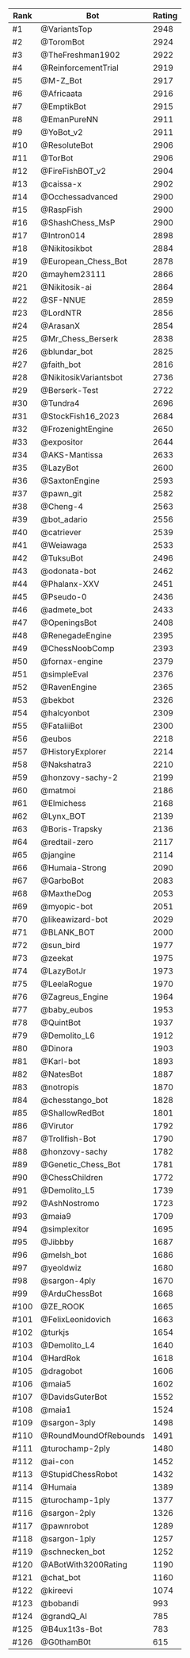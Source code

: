 Rank|Bot|Rating
---|---|---
#1|@VariantsTop|2948
#2|@ToromBot|2924
#3|@TheFreshman1902|2922
#4|@ReinforcementTrial|2919
#5|@M-Z_Bot|2917
#6|@Africaata|2916
#7|@EmptikBot|2915
#8|@EmanPureNN|2911
#9|@YoBot_v2|2911
#10|@ResoluteBot|2906
#11|@TorBot|2906
#12|@FireFishBOT_v2|2904
#13|@caissa-x|2902
#14|@Occhessadvanced|2900
#15|@RaspFish|2900
#16|@ShashChess_MsP|2900
#17|@Intron014|2898
#18|@Nikitosikbot|2884
#19|@European_Chess_Bot|2878
#20|@mayhem23111|2866
#21|@Nikitosik-ai|2864
#22|@SF-NNUE|2859
#23|@LordNTR|2856
#24|@ArasanX|2854
#25|@Mr_Chess_Berserk|2838
#26|@blundar_bot|2825
#27|@faith_bot|2816
#28|@NikitosikVariantsbot|2736
#29|@Berserk-Test|2722
#30|@Tundra4|2696
#31|@StockFish16_2023|2684
#32|@FrozenightEngine|2650
#33|@expositor|2644
#34|@AKS-Mantissa|2633
#35|@LazyBot|2600
#36|@SaxtonEngine|2593
#37|@pawn_git|2582
#38|@Cheng-4|2563
#39|@bot_adario|2556
#40|@catriever|2539
#41|@Weiawaga|2533
#42|@TuksuBot|2496
#43|@odonata-bot|2462
#44|@Phalanx-XXV|2451
#45|@Pseudo-0|2436
#46|@admete_bot|2433
#47|@OpeningsBot|2408
#48|@RenegadeEngine|2395
#49|@ChessNoobComp|2393
#50|@fornax-engine|2379
#51|@simpleEval|2376
#52|@RavenEngine|2365
#53|@bekbot|2326
#54|@halcyonbot|2309
#55|@FataliiBot|2300
#56|@eubos|2218
#57|@HistoryExplorer|2214
#58|@Nakshatra3|2210
#59|@honzovy-sachy-2|2199
#60|@matmoi|2186
#61|@Elmichess|2168
#62|@Lynx_BOT|2139
#63|@Boris-Trapsky|2136
#64|@redtail-zero|2117
#65|@jangine|2114
#66|@Humaia-Strong|2090
#67|@GarboBot|2083
#68|@MaxtheDog|2053
#69|@myopic-bot|2051
#70|@likeawizard-bot|2029
#71|@BLANK_BOT|2000
#72|@sun_bird|1977
#73|@zeekat|1975
#74|@LazyBotJr|1973
#75|@LeelaRogue|1970
#76|@Zagreus_Engine|1964
#77|@baby_eubos|1953
#78|@QuintBot|1937
#79|@Demolito_L6|1912
#80|@Dinora|1903
#81|@Karl-bot|1893
#82|@NatesBot|1887
#83|@notropis|1870
#84|@chesstango_bot|1828
#85|@ShallowRedBot|1801
#86|@Virutor|1792
#87|@Trollfish-Bot|1790
#88|@honzovy-sachy|1782
#89|@Genetic_Chess_Bot|1781
#90|@ChessChildren|1772
#91|@Demolito_L5|1739
#92|@AshNostromo|1723
#93|@maia9|1709
#94|@simplexitor|1695
#95|@Jibbby|1687
#96|@melsh_bot|1686
#97|@yeoldwiz|1680
#98|@sargon-4ply|1670
#99|@ArduChessBot|1668
#100|@ZE_ROOK|1665
#101|@FelixLeonidovich|1663
#102|@turkjs|1654
#103|@Demolito_L4|1640
#104|@HardRok|1618
#105|@dragobot|1606
#106|@maia5|1602
#107|@DavidsGuterBot|1552
#108|@maia1|1524
#109|@sargon-3ply|1498
#110|@RoundMoundOfRebounds|1491
#111|@turochamp-2ply|1480
#112|@ai-con|1452
#113|@StupidChessRobot|1432
#114|@Humaia|1389
#115|@turochamp-1ply|1377
#116|@sargon-2ply|1326
#117|@pawnrobot|1289
#118|@sargon-1ply|1257
#119|@schnecken_bot|1252
#120|@ABotWith3200Rating|1190
#121|@chat_bot|1160
#122|@kireevi|1074
#123|@bobandi|993
#124|@grandQ_AI|785
#125|@B4ux1t3s-Bot|783
#126|@G0thamB0t|615
